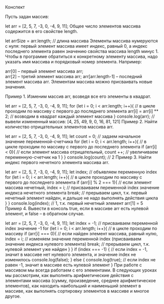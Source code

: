 Конспект

Пусть задан массив:

let arr = [2, 5, 7, -3, 0, -4, 9, 11];
Общее число элементов массива содержится в его свойстве length.

let arrSize = arr.length; // длина массива
Элементы массива нумеруются с нуля: первый элемент массива имеет индекс, равный 0, 
а индекс последнего элемента равен значению свойства массива length минус 1. 
Чтобы в программе обратиться к конкретному элементу массива, надо указать имя массива и порядковый номер элемента. Например:

arr[0] – первый элемент массива arr;  
arr[2] – третий элемент массива arr;
arr[arr.length-1] – последний элемент массива arr.
Элементам массива можно присваивать новые значения.

Пример 1. Изменим массив arr, возведя все его элементы в квадрат.

let arr = [2, 5, 7, -3, 0, -4, 9, 11];
for (let i = 0; i < arr.length; i++){ // в цикле проходим по массиву с первого до последнего элемента
  arr[i] = arr[i] ** 2;               // возводим в квадрат каждый элемент массива
}
console.log(arr);                    // вывели измененный массив: [4, 25, 49, 9, 0, 16, 81, 121]
Пример 2. Найти количество отрицательных элементов массива arr.

let arr = [2, 5, 7, -3, 0, -4, 9, 11];
let count = 0;                        // задаем начальное значение переменной-счетчика
for (let i = 0; i < arr.length; i++){ // в цикле проходим по массиву с первого до последнего элемента
  if (arr[i] < 0){                    // если элемент массива отрицательный,
    count ++;                         // увеличиваем переменную-счетчик на 1
  }
} 
console.log(count);                   // 2
Пример 3. Найти индекс первого нечетного элемента массива arr.

let arr = [2, 5, 7, -3, 0, -4, 9, 11];
let index;                            // объявляем переменную index
for (let i = 0; i < arr.length; i++){ // в цикле проходим по массиву с первого до последнего элемента
  if (arr[i] % 2 === 1){              // если элемент массива нечетный,
    index = i;                        // присваиваем переменной index значение индекса нечетного элемента
    break;                            // прерываем цикл, т.к. первый нечетный элемент найден, и дальше не надо выполнять действия цикла
  }
} 
console.log(index);                   // 1, т.к. первый нечетный элемент arr[1] = 5
Пример 4. Вывести в консоль true, если в массиве arr есть нулевой элемент, и false – в обратном случае.

let arr = [2, 5, 7, -3, 0, -4, 9, 11];
let index = -1;                       // присваиваем переменной index значение -1
for (let i = 0; i < arr.length; i++){ // в цикле проходим по массиву 
  if (arr[i] === 0){                  // если найден элемент массива, равный нулю,
    index = i;                        // изменяем значение переменной index (присваиваем значение индекса нулевого элемента)
    break;                            // прерываем цикл, т.к. нулевой элемент уже найден 
  }
} 
if (index === -1) {                   // если index = -1, значит в массиве нет нулевого элемента, и значение index не изменилось
  console.log(false);
} else {
  console.log(true);                  // если index не равен -1, значит в массиве есть нулевой элемент
}
При работе с массивом мы всегда работаем с его элементами. В следующих уроках мы рассмотрим, как выполнять арифметические действия с элементами массива
(сумму, произведение, среднее арифметическое элементов), как находить наибольший и наименьший элемент в массиве, как выполнять сортировку элементов в массиве 
и многое другое.


